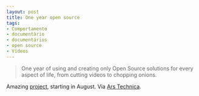 ```yaml
---
layout: post
title: One year open source
tags:
- Comportamento
- documentário
- documentários
- open source
- Vídeos
---
```


> One year of using and creating only Open Source solutions for every aspect of life, from cutting videos to chopping onions.

Amazing [project](http://www.indiegogo.com/yearofopensource), starting in August. Via [Ars Technica](http://arstechnica.com/business/2012/07/from-software-to-tp-filmmaker-plans-to-live-open-source-for-a-year/).
